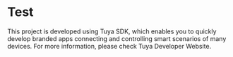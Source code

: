 # Test
This project is developed using Tuya SDK, which enables you to quickly develop branded
apps connecting and controlling smart scenarios of many devices.
For more information, please check Tuya Developer Website.
